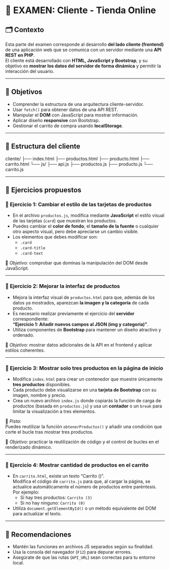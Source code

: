 # 🧠 EXAMEN: Cliente - Tienda Online

## 🗂️ Contexto
Esta parte del examen corresponde al desarrollo **del lado cliente (frontend)** de una aplicación web que se comunica con un servidor mediante una **API REST en PHP**.  
El cliente está desarrollado con **HTML, JavaScript y Bootstrap**, y su objetivo es **mostrar los datos del servidor de forma dinámica** y permitir la interacción del usuario.

---

## 🎯 Objetivos
- Comprender la estructura de una arquitectura cliente-servidor.
- Usar `fetch()` para obtener datos de una API REST.
- Manipular el **DOM** con JavaScript para mostrar información.
- Aplicar diseño **responsive** con Bootstrap.
- Gestionar el carrito de compra usando **localStorage**.

---

## 🧩 Estructura del cliente

cliente/
├── index.html
├── productos.html
├── producto.html
├── carrito.html
└── js/
├── api.js
├── productos.js
├── producto.js
└── carrito.js


---
## 🧪 Ejercicios propuestos

### 🔹 Ejercicio 1: Cambiar el estilo de las tarjetas de productos
- En el archivo `productos.js`, modifica mediante **JavaScript** el estilo visual de las tarjetas (`card`) que muestran los productos.  
- Puedes cambiar el **color de fondo**, el **tamaño de la fuente** o cualquier otro aspecto visual, pero debe apreciarse un cambio visible.  
- Los elementos que debes modificar son:
  - `.card`
  - `.card-title`
  - `.card-text`

📍 *Objetivo:* comprobar que dominas la manipulación del DOM desde JavaScript.

---

### 🔹 Ejercicio 2: Mejorar la interfaz de productos
- Mejora la interfaz visual de `productos.html` para que, además de los datos ya mostrados, aparezcan **la imagen y la categoría** de cada producto.  
- Es necesario realizar previamente el ejercicio del **servidor** correspondiente:  
  **“Ejercicio 1: Añadir nuevos campos al JSON (img y categoría)”**.
- Utiliza componentes de **Bootstrap** para mantener un diseño atractivo y ordenado.

📍 *Objetivo:* mostrar datos adicionales de la API en el frontend y aplicar estilos coherentes.

---

### 🔹 Ejercicio 3: Mostrar solo tres productos en la página de inicio
- Modifica `index.html` para crear un contenedor que muestre únicamente **tres productos** disponibles.  
- Cada producto debe visualizarse en una **tarjeta de Bootstrap** con su imagen, nombre y precio.
- Crea un nuevo archivo `index.js` donde copiarás la función de carga de productos (basada en `productos.js`) y usa un **contador** o un `break` para limitar la visualización a tres elementos.

📍 *Pista:*  
Puedes reutilizar la función `obtenerProductos()` y añadir una condición que corte el bucle tras mostrar tres productos.

📍 *Objetivo:* practicar la reutilización de código y el control de bucles en el renderizado dinámico.

---

### 🔹 Ejercicio 4: Mostrar cantidad de productos en el carrito
- En `carrito.html`, existe un texto “Carrito ()”.  
  Modifica el código de `carrito.js` para que, al cargar la página, se actualice automáticamente el número de productos entre paréntesis.  
  Por ejemplo:
  - Si hay tres productos: `Carrito (3)`
  - Si no hay ninguno: `Carrito (0)`
- Utiliza `document.getElementById()` o un método equivalente del DOM para actualizar el texto.


---

## 🧩 Recomendaciones
- Mantén las funciones en archivos JS separados según su finalidad.
- Usa la consola del navegador (`F12`) para depurar errores.
- Asegúrate de que las rutas (`API_URL`) sean correctas para tu entorno local.
